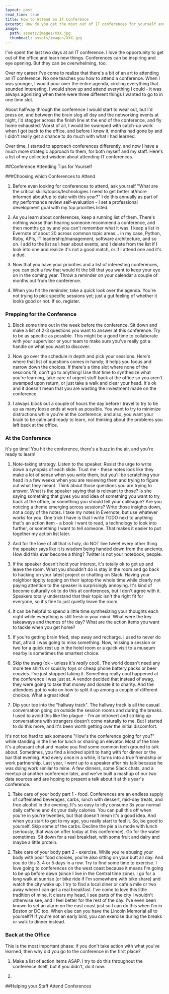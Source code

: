 ```yaml
---
layout: post
read_time: true
title: How to Attend an IT Conference
excerpt: How do you get the most out of IT conferences for yourself and your staff?
image:
  path: assets/images/XXX.jpg
  thumbnail: assets/images/XXX.jpg
---
```


I've spent the last two days at an IT conference. I love the opportunity to get out of the office and learn new things. Conferences can be inspiring and eye opening. But they can be overwhelming, too.

Over my career I've come to realize that there's a bit of an art to attending an IT conference. No one teaches you how to attend a conference. When I was younger, I would pour over the entire agenda, circling everything that sounded interesting. I would show up and attend everything I could - it was always agonizing when there were three different things I wanted to go to in one time slot.

About halfway through the conference I would start to wear out, but I'd press on, and between the brain slog all day and the networking events at night, I'd stagger across the finish line at the end of the conference, and fly home exhausted. Worst of all, I would be swamped with catch-up work when I got back to the office, and before I knew it, months had gone by and I didn't really get a chance to do much with what I had learned.

Over time, I started to approach conferences differently, and now I have a much more strategic approach to them, for both myself and my staff. Here's a list of my collected wisdom about attending IT conferences.

##Conference Attending Tips for Yourself

###Choosing which Conferences to Attend

1. Before even looking for conferences to attend, ask yourself "What are the critical skills/topics/technologies I need to get better at/more informed about/up to date with this year?" I do this annually as part of my performance review self-evaluation - I set a professional development goal with my top priorities listed.

1. As you learn about conferences, keep a running list of them. There's nothing worse than hearing someone recommend a conference, and then months go by and you can't remember what it was. I keep a list in Evernote of about 20 across common topic areas... in my case, Python, Ruby, APIs, IT leadership/management, software architecture, and so on. I add to the list as I hear about events, and I delete from the list if I look into one and realize it's not a good match, or if I attend one and it's a dud.

1. Now that you have your priorities and a list of interesting conferences, you can pick a few that would fit the bill that you want to keep your eye on in the coming year. Throw a reminder on your calendar a couple of months out from the conference.

1. When you hit the reminder, take a quick look over the agenda. You're not trying to pick specific sessions yet; just a gut feeling of whether it looks good or not. If so, register.

### Prepping for the Conference

1. Block some time out in the week before the conference. Sit down and make a list of 2-3 questions you want to answer at this conference. Try to be as specific as possible. This might be a good time to collaborate with your supervisor or your team to make sure you've really got a handle on what you want to discover.

1. Now go over the schedule in depth and pick your sessions. Here's where that list of questions comes in handy; it helps you focus and narrow down the choices. If there's a time slot where none of the sessions fit, don't go to anything! Use that time to synthesize what you're learning, take care of urgent stuff back at the office so you aren't swamped upon return, or just take a walk and clear your head. It's ok and it doesn't mean that you are wasting the investment made on the conference.

1. I always block out a couple of hours the day before I travel to try to tie up as many loose ends at work as possible. You want to try to minimize distractions while you're at the conference, and also, you want your brain to be calm and ready to learn, not thinking about the problems you left back at the office.

### At the Conference

It's go time! You hit the conference, there's a buzz in the air, and you're ready to learn!

1. Note-taking strategy. Listen to the speaker. Resist the urge to write down a synopsis of each slide. Trust me - these notes look like they make a lot of sense when you write them, but you'll be scratching your head in a few weeks when you are reviewing them and trying to figure out what they meant. Think about those questions you are trying to answer. What is the speaker saying that is relevant to those? Is she saying something that gives you and idea of something you want to try back at the office, or something you should tell your colleague? Are you noticing a theme emerging across sessions? Write those insights down, not a copy of the notes. I take my notes in Evernote, but use whatever works for you. One trick I have is that I write TODO next to anything that's an action item - a book I want to read, a technology to look into further, or something I want to tell someone. That makes it easier to put together my action list later.

1. And for the love of all that is holy, do NOT live tweet every other thing the speaker says like it is wisdom being handed down from the ancients. How did this ever become a thing? Twitter is not your notebook, people.

1. If the speaker doesn't hold your interest, it's totally ok to get up and leave the room. What you shouldn't do is stay in the room and go back to hacking on your latest project or chatting on Slack. Having your neighbor tippity tapping on their laptop the whole time while clearly not paying attention to the speaker is surprisingly annoying. It's kind of become culturally ok to do this at conferences, but I don't agree with it. Speakers totally understand that their topic isn't the right fit for everyone, so it's fine to just quietly leave the room.

1. It can be helpful to spend a little time synthesizing your thoughts each night while everything is still fresh in your mind. What were the key takeaways and themes of the day? What are the action items you want to tackle when you get home?

1. If you're getting brain fried, step away and recharge. I used to never do that, afraid I was going to miss something. Now, missing a session or two for a quick rest up in the hotel room or a quick visit to a museum nearby is sometimes the smartest choice.

1. Skip the swag (ok - unless it's _really_ cool). The world doesn't need any more tee shirts or squishy toys or cheap phone battery packs or beer coozies. I've just stopped taking it. Something really cool happened at the conference I was just at. A vendor decided that instead of swag, they were going to take that money and donate it to charity. And the attendees got to vote on how to split it up among a couple of different choices. What a great idea!

1. Dip your toe into the "hallway track". The hallway track is all the casual conversation going on outside the session rooms and during the breaks. I used to avoid this like the plague - I'm an introvert and striking up conversations with strangers doesn't come naturally to me. But I started to do this more, and it's been worth getting over the initial discomfort.

It's not too hard to ask someone "How's the conference going for you?" while standing in the line for lunch or sharing an elevator. Most of the time it's a pleasant chat and maybe you find some common tech ground to talk about. Sometimes, you find a kindred spirit to hang with for dinner or the bar that evening. And every once in a while, it turns into a true friendship or work partnership. Last year, I went up to a speaker after his talk because he was doing work similar to mine. A few dinners, some Slack chats, and a meetup at another conference later, and we've built a mashup of our two data sources and are hoping to present a talk about it at this year's conference.

1. Take care of your body part 1 - food. Conferences are an endless supply of caffeinated beverages, carbs, lunch with dessert, mid-day treats, and free alcohol in the evening. It's so easy to idly consume 3x your normal daily caffeine and 4x your daily calories. You can pull this off when you're in you're twenties, but that doesn't mean it's a good idea. And when you start to get to my age, you really start to feel it. So, be good to yourself. Skip some of the carbs. Decline the pie a la mode with lunch (seriously, that was on offer today at this conference). Go for the water sometimes. Sit down for a real breakfast, with some fruit and dairy and maybe a little protein.

1. Take care of your body part 2 - exercise. While you're abusing your body with poor food choices, you're also sitting on your butt all day. And you do this 3, 4 or 5 days in a row. Try to find some time to exercise. I love going to conferences on the west coast because it means I'm going to be up before dawn (since I live in the Central time zone). I go for a long walk at sunrise (or bike ride if I'm somewhere with bike share) and watch the city wake up. I try to find a local diner or cafe a mile or two away where I can get a real breakfast. I've come to love this little tradition of mine. It clears my head, I see parts of the city I wouldn't otherwise see, and I feel better for the rest of the day. I've even been known to set an alarm on the east coast just so I can do this when I'm in Boston or DC too. When else can you have the Lincoln Memorial all to yourself?! If you're not an early bird, you can exercise during the breaks or walk to dinner instead.

### Back at the Office

This is the most important phase: if you don't take action with what you've learned, then why did you go to the conference in the first place?

1. Make a list of action items ASAP. I try to do this throughout the conference itself, but if you didn't, do it now.

1.


##Helping your Staff Attend Conferences
